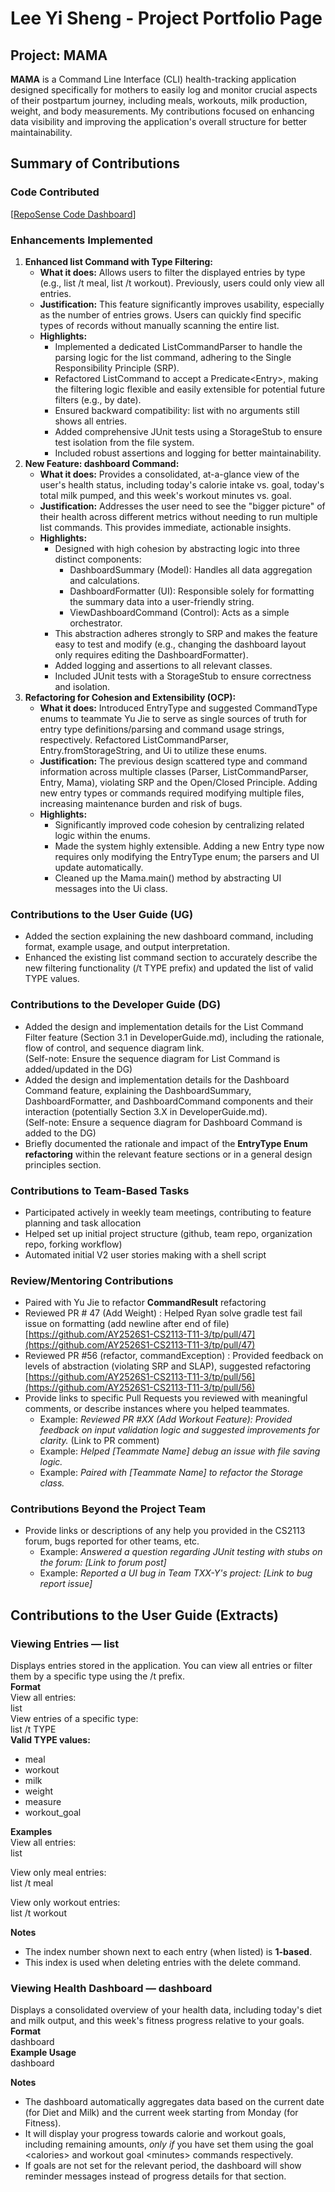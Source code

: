 # **Lee Yi Sheng \- Project Portfolio Page**

## **Project: MAMA**

**MAMA** is a Command Line Interface (CLI) health-tracking application designed specifically for mothers to easily log and monitor crucial aspects of their postpartum journey, including meals, workouts, milk production, weight, and body measurements. My contributions focused on enhancing data visibility and improving the application's overall structure for better maintainability.

## **Summary of Contributions**

### **Code Contributed**

\[[RepoSense Code Dashboard](https://nus-cs2113-ay2526s1.github.io/tp-dashboard/?search=lee-yisheng&breakdown=true&sort=groupTitle+dsc&sortWithin=title&since=2025-09-19T00:00:00&timeframe=commit&mergegroup&groupSelect=groupByRepos&checkedFileTypes=docs~functional-code~test-code~other&filteredFileName)\]

### **Enhancements Implemented**

1. **Enhanced list Command with Type Filtering:**
    * **What it does:** Allows users to filter the displayed entries by type (e.g., list /t meal, list /t workout). Previously, users could only view all entries.
    * **Justification:** This feature significantly improves usability, especially as the number of entries grows. Users can quickly find specific types of records without manually scanning the entire list.
    * **Highlights:**
        * Implemented a dedicated ListCommandParser to handle the parsing logic for the list command, adhering to the Single Responsibility Principle (SRP).
        * Refactored ListCommand to accept a Predicate\<Entry\>, making the filtering logic flexible and easily extensible for potential future filters (e.g., by date).
        * Ensured backward compatibility: list with no arguments still shows all entries.
        * Added comprehensive JUnit tests using a StorageStub to ensure test isolation from the file system.
        * Included robust assertions and logging for better maintainability.
2. **New Feature: dashboard Command:**
    * **What it does:** Provides a consolidated, at-a-glance view of the user's health status, including today's calorie intake vs. goal, today's total milk pumped, and this week's workout minutes vs. goal.
    * **Justification:** Addresses the user need to see the "bigger picture" of their health across different metrics without needing to run multiple list commands. This provides immediate, actionable insights.
    * **Highlights:**
        * Designed with high cohesion by abstracting logic into three distinct components:
            * DashboardSummary (Model): Handles all data aggregation and calculations.
            * DashboardFormatter (UI): Responsible solely for formatting the summary data into a user-friendly string.
            * ViewDashboardCommand (Control): Acts as a simple orchestrator.
        * This abstraction adheres strongly to SRP and makes the feature easy to test and modify (e.g., changing the dashboard layout only requires editing the DashboardFormatter).
        * Added logging and assertions to all relevant classes.
        * Included JUnit tests with a StorageStub to ensure correctness and isolation.
3. **Refactoring for Cohesion and Extensibility (OCP):**
    * **What it does:** Introduced EntryType and suggested CommandType enums to teammate Yu Jie to serve as single sources of truth for entry type definitions/parsing and command usage strings, respectively. Refactored ListCommandParser, Entry.fromStorageString, and Ui to utilize these enums.
    * **Justification:** The previous design scattered type and command information across multiple classes (Parser, ListCommandParser, Entry, Mama), violating SRP and the Open/Closed Principle. Adding new entry types or commands required modifying multiple files, increasing maintenance burden and risk of bugs.
    * **Highlights:**
        * Significantly improved code cohesion by centralizing related logic within the enums.
        * Made the system highly extensible. Adding a new Entry type now requires only modifying the EntryType enum; the parsers and UI update automatically.
        * Cleaned up the Mama.main() method by abstracting UI messages into the Ui class.

### **Contributions to the User Guide (UG)**

* Added the section explaining the new dashboard command, including format, example usage, and output interpretation.
* Enhanced the existing list command section to accurately describe the new filtering functionality (/t TYPE prefix) and updated the list of valid TYPE values.

### **Contributions to the Developer Guide (DG)**

* Added the design and implementation details for the List Command Filter feature (Section 3.1 in DeveloperGuide.md), including the rationale, flow of control, and sequence diagram link.  
  (Self-note: Ensure the sequence diagram for List Command is added/updated in the DG)
* Added the design and implementation details for the Dashboard Command feature, explaining the DashboardSummary, DashboardFormatter, and DashboardCommand components and their interaction (potentially Section 3.X in DeveloperGuide.md).  
  (Self-note: Ensure a sequence diagram for Dashboard Command is added to the DG)
* Briefly documented the rationale and impact of the **EntryType Enum refactoring** within the relevant feature sections or in a general design principles section.

### **Contributions to Team-Based Tasks**

* Participated actively in weekly team meetings, contributing to feature planning and task allocation
* Helped set up initial project structure (github, team repo, organization repo, forking workflow)
* Automated initial V2 user stories making with a shell script

### **Review/Mentoring Contributions**

* Paired with Yu Jie to refactor **CommandResult** refactoring
* Reviewed PR \# 47 (​​Add Weight) : Helped Ryan solve gradle test fail issue on formatting (add newline after end of file) [https://github.com/AY2526S1-CS2113-T11-3/tp/pull/47](https://github.com/AY2526S1-CS2113-T11-3/tp/pull/47)
* Reviewed PR \#56 (refactor, commandException) : Provided feedback on levels of abstraction (violating SRP and SLAP), suggested refactoring [https://github.com/AY2526S1-CS2113-T11-3/tp/pull/56](https://github.com/AY2526S1-CS2113-T11-3/tp/pull/56)
* Provide links to specific Pull Requests you reviewed with meaningful comments, or describe instances where you helped teammates.
    * Example: *Reviewed PR \#XX (Add Workout Feature): Provided feedback on input validation logic and suggested improvements for clarity.* (Link to PR comment)
    * Example: *Helped \[Teammate Name\] debug an issue with file saving logic.*
    * Example: *Paired with \[Teammate Name\] to refactor the Storage class.*

### **Contributions Beyond the Project Team**

* Provide links or descriptions of any help you provided in the CS2113 forum, bugs reported for other teams, etc.
    * Example: *Answered a question regarding JUnit testing with stubs on the forum: \[Link to forum post\]*
    * Example: *Reported a UI bug in Team TXX-Y's project: \[Link to bug report issue\]*

## **Contributions to the User Guide (Extracts)**

### **Viewing Entries — list**

Displays entries stored in the application. You can view all entries or filter them by a specific type using the /t prefix.  
**Format**  
View all entries:  
list  
View entries of a specific type:  
list /t TYPE  
**Valid TYPE values:**

* meal
* workout
* milk
* weight
* measure
* workout\_goal

**Examples**  
View all entries:  
list

View only meal entries:  
list /t meal

View only workout entries:  
list /t workout

**Notes**

* The index number shown next to each entry (when listed) is **1-based**.
* This index is used when deleting entries with the delete command.

### **Viewing Health Dashboard — dashboard**

Displays a consolidated overview of your health data, including today's diet and milk output, and this week's fitness progress relative to your goals.  
**Format**  
dashboard  
**Example Usage**  
dashboard

**Notes**

* The dashboard automatically aggregates data based on the current date (for Diet and Milk) and the current week starting from Monday (for Fitness).
* It will display your progress towards calorie and workout goals, including remaining amounts, *only if* you have set them using the goal \<calories\> and workout goal \<minutes\> commands respectively.
* If goals are not set for the relevant period, the dashboard will show reminder messages instead of progress details for that section.